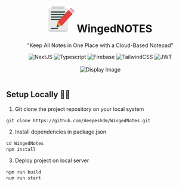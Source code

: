 

<div align="center">  
<h1> <img src="/public/android-chrome-192x192.png" width=70/> WingedNOTES  </h1>
<p> "Keep All Notes in One Place with a Cloud-Based Notepad" </p>
</div>


<div align='center'> 
<img src="https://img.shields.io/badge/NextJS-282C34?logo=Next.Js&logoColor=ffff" alt="NextJS" title="NextJS" height="23" />  <img src="https://img.shields.io/badge/Typescript-282C34?logo=Typescript&logoColor=3178C6" alt="Typescript" title="Typescript" height="23" />  <img src="https://img.shields.io/badge/Firebase-282C34?logo=Firebase&logoColor=FFCA28" alt="Firebase" title="Firebase" height="23" />  <img src="https://img.shields.io/badge/TailwindCSS-282C34?logo=TailwindCSS&logoColor=06B6D4" alt="TailwindCSS" title="Tailwind CSS" height="23" />  <img src="https://img.shields.io/badge/JWT-282C34?logo=JsonWebTokens&logoColor=db2777" alt="JWT" title="JWT" height="23" />
</div>

<br>

<div align="center"> 
<img src="/public/example_display.gif" alt="Display Image" width="80%" /> <br><br>
</div>


## Setup Locally 👩‍🔧

1. Git clone the project repository on your local system
```javascipt
git clone https://github.com/deepeshdm/WingedNotes.git
```

2. Install dependencies in package.json
```javascipt
cd WingedNotes
npm install
```

3. Deploy project on local server
```javascipt
npm run build 
num run start
```




